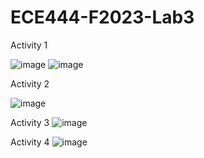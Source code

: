 # ECE444-F2023-Lab3


Activity 1

![image](https://github.com/eemans21/ECE444-F2023-Lab1/assets/74782082/dcac339c-1756-4a6e-b1cb-3a0250b6ba45)
![image](https://github.com/eemans21/ECE444-F2023-Lab1/assets/74782082/9908204a-2f29-47bc-a3a9-1f4607c26ac1)


Activity 2

![image](https://github.com/eemans21/ECE444-F2023-Lab1/assets/74782082/685aff7a-84f8-4f35-a81e-b56ee00f86f7)


Activity 3
![image](https://github.com/eemans21/ECE444-F2023-Lab1/assets/74782082/ee25a381-5468-4d21-9814-78463d206a15)


Activity 4
![image](https://github.com/eemans21/ECE444-F2023-Lab1/assets/74782082/9e2d577a-71df-4b43-8ab6-a7f0cbf9543c)
